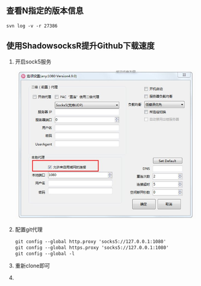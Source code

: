 ## 查看N指定的版本信息

```shell
svn log -v -r 27386
```

## 使用ShadowsocksR提升Github下载速度

1. 开启sock5服务



   ![01](images\01.jpg)

2. 配置git代理

   ```
   git config --global http.proxy 'socks5://127.0.0.1:1080' 
   git config --global https.proxy 'socks5://127.0.0.1:1080'
   git config --global -l
   ```

3. 重新clone即可

4. 

